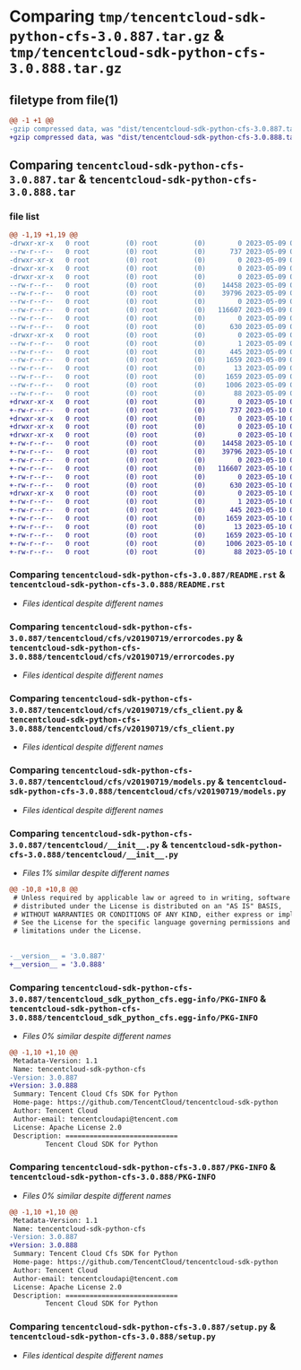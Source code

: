 # Comparing `tmp/tencentcloud-sdk-python-cfs-3.0.887.tar.gz` & `tmp/tencentcloud-sdk-python-cfs-3.0.888.tar.gz`

## filetype from file(1)

```diff
@@ -1 +1 @@
-gzip compressed data, was "dist/tencentcloud-sdk-python-cfs-3.0.887.tar", last modified: Tue May  9 02:32:40 2023, max compression
+gzip compressed data, was "dist/tencentcloud-sdk-python-cfs-3.0.888.tar", last modified: Wed May 10 01:57:15 2023, max compression
```

## Comparing `tencentcloud-sdk-python-cfs-3.0.887.tar` & `tencentcloud-sdk-python-cfs-3.0.888.tar`

### file list

```diff
@@ -1,19 +1,19 @@
-drwxr-xr-x   0 root         (0) root         (0)        0 2023-05-09 02:32:40.000000 tencentcloud-sdk-python-cfs-3.0.887/
--rw-r--r--   0 root         (0) root         (0)      737 2023-05-09 02:32:40.000000 tencentcloud-sdk-python-cfs-3.0.887/README.rst
-drwxr-xr-x   0 root         (0) root         (0)        0 2023-05-09 02:32:40.000000 tencentcloud-sdk-python-cfs-3.0.887/tencentcloud/
-drwxr-xr-x   0 root         (0) root         (0)        0 2023-05-09 02:32:40.000000 tencentcloud-sdk-python-cfs-3.0.887/tencentcloud/cfs/
-drwxr-xr-x   0 root         (0) root         (0)        0 2023-05-09 02:32:40.000000 tencentcloud-sdk-python-cfs-3.0.887/tencentcloud/cfs/v20190719/
--rw-r--r--   0 root         (0) root         (0)    14458 2023-05-09 02:32:40.000000 tencentcloud-sdk-python-cfs-3.0.887/tencentcloud/cfs/v20190719/errorcodes.py
--rw-r--r--   0 root         (0) root         (0)    39796 2023-05-09 02:32:40.000000 tencentcloud-sdk-python-cfs-3.0.887/tencentcloud/cfs/v20190719/cfs_client.py
--rw-r--r--   0 root         (0) root         (0)        0 2023-05-09 02:32:40.000000 tencentcloud-sdk-python-cfs-3.0.887/tencentcloud/cfs/v20190719/__init__.py
--rw-r--r--   0 root         (0) root         (0)   116607 2023-05-09 02:32:40.000000 tencentcloud-sdk-python-cfs-3.0.887/tencentcloud/cfs/v20190719/models.py
--rw-r--r--   0 root         (0) root         (0)        0 2023-05-09 02:32:40.000000 tencentcloud-sdk-python-cfs-3.0.887/tencentcloud/cfs/__init__.py
--rw-r--r--   0 root         (0) root         (0)      630 2023-05-09 02:32:40.000000 tencentcloud-sdk-python-cfs-3.0.887/tencentcloud/__init__.py
-drwxr-xr-x   0 root         (0) root         (0)        0 2023-05-09 02:32:40.000000 tencentcloud-sdk-python-cfs-3.0.887/tencentcloud_sdk_python_cfs.egg-info/
--rw-r--r--   0 root         (0) root         (0)        1 2023-05-09 02:32:40.000000 tencentcloud-sdk-python-cfs-3.0.887/tencentcloud_sdk_python_cfs.egg-info/dependency_links.txt
--rw-r--r--   0 root         (0) root         (0)      445 2023-05-09 02:32:40.000000 tencentcloud-sdk-python-cfs-3.0.887/tencentcloud_sdk_python_cfs.egg-info/SOURCES.txt
--rw-r--r--   0 root         (0) root         (0)     1659 2023-05-09 02:32:40.000000 tencentcloud-sdk-python-cfs-3.0.887/tencentcloud_sdk_python_cfs.egg-info/PKG-INFO
--rw-r--r--   0 root         (0) root         (0)       13 2023-05-09 02:32:40.000000 tencentcloud-sdk-python-cfs-3.0.887/tencentcloud_sdk_python_cfs.egg-info/top_level.txt
--rw-r--r--   0 root         (0) root         (0)     1659 2023-05-09 02:32:40.000000 tencentcloud-sdk-python-cfs-3.0.887/PKG-INFO
--rw-r--r--   0 root         (0) root         (0)     1006 2023-05-09 02:32:40.000000 tencentcloud-sdk-python-cfs-3.0.887/setup.py
--rw-r--r--   0 root         (0) root         (0)       88 2023-05-09 02:32:40.000000 tencentcloud-sdk-python-cfs-3.0.887/setup.cfg
+drwxr-xr-x   0 root         (0) root         (0)        0 2023-05-10 01:57:15.000000 tencentcloud-sdk-python-cfs-3.0.888/
+-rw-r--r--   0 root         (0) root         (0)      737 2023-05-10 01:57:15.000000 tencentcloud-sdk-python-cfs-3.0.888/README.rst
+drwxr-xr-x   0 root         (0) root         (0)        0 2023-05-10 01:57:15.000000 tencentcloud-sdk-python-cfs-3.0.888/tencentcloud/
+drwxr-xr-x   0 root         (0) root         (0)        0 2023-05-10 01:57:15.000000 tencentcloud-sdk-python-cfs-3.0.888/tencentcloud/cfs/
+drwxr-xr-x   0 root         (0) root         (0)        0 2023-05-10 01:57:15.000000 tencentcloud-sdk-python-cfs-3.0.888/tencentcloud/cfs/v20190719/
+-rw-r--r--   0 root         (0) root         (0)    14458 2023-05-10 01:57:15.000000 tencentcloud-sdk-python-cfs-3.0.888/tencentcloud/cfs/v20190719/errorcodes.py
+-rw-r--r--   0 root         (0) root         (0)    39796 2023-05-10 01:57:15.000000 tencentcloud-sdk-python-cfs-3.0.888/tencentcloud/cfs/v20190719/cfs_client.py
+-rw-r--r--   0 root         (0) root         (0)        0 2023-05-10 01:57:15.000000 tencentcloud-sdk-python-cfs-3.0.888/tencentcloud/cfs/v20190719/__init__.py
+-rw-r--r--   0 root         (0) root         (0)   116607 2023-05-10 01:57:15.000000 tencentcloud-sdk-python-cfs-3.0.888/tencentcloud/cfs/v20190719/models.py
+-rw-r--r--   0 root         (0) root         (0)        0 2023-05-10 01:57:15.000000 tencentcloud-sdk-python-cfs-3.0.888/tencentcloud/cfs/__init__.py
+-rw-r--r--   0 root         (0) root         (0)      630 2023-05-10 01:57:15.000000 tencentcloud-sdk-python-cfs-3.0.888/tencentcloud/__init__.py
+drwxr-xr-x   0 root         (0) root         (0)        0 2023-05-10 01:57:15.000000 tencentcloud-sdk-python-cfs-3.0.888/tencentcloud_sdk_python_cfs.egg-info/
+-rw-r--r--   0 root         (0) root         (0)        1 2023-05-10 01:57:15.000000 tencentcloud-sdk-python-cfs-3.0.888/tencentcloud_sdk_python_cfs.egg-info/dependency_links.txt
+-rw-r--r--   0 root         (0) root         (0)      445 2023-05-10 01:57:15.000000 tencentcloud-sdk-python-cfs-3.0.888/tencentcloud_sdk_python_cfs.egg-info/SOURCES.txt
+-rw-r--r--   0 root         (0) root         (0)     1659 2023-05-10 01:57:15.000000 tencentcloud-sdk-python-cfs-3.0.888/tencentcloud_sdk_python_cfs.egg-info/PKG-INFO
+-rw-r--r--   0 root         (0) root         (0)       13 2023-05-10 01:57:15.000000 tencentcloud-sdk-python-cfs-3.0.888/tencentcloud_sdk_python_cfs.egg-info/top_level.txt
+-rw-r--r--   0 root         (0) root         (0)     1659 2023-05-10 01:57:15.000000 tencentcloud-sdk-python-cfs-3.0.888/PKG-INFO
+-rw-r--r--   0 root         (0) root         (0)     1006 2023-05-10 01:57:15.000000 tencentcloud-sdk-python-cfs-3.0.888/setup.py
+-rw-r--r--   0 root         (0) root         (0)       88 2023-05-10 01:57:15.000000 tencentcloud-sdk-python-cfs-3.0.888/setup.cfg
```

### Comparing `tencentcloud-sdk-python-cfs-3.0.887/README.rst` & `tencentcloud-sdk-python-cfs-3.0.888/README.rst`

 * *Files identical despite different names*

### Comparing `tencentcloud-sdk-python-cfs-3.0.887/tencentcloud/cfs/v20190719/errorcodes.py` & `tencentcloud-sdk-python-cfs-3.0.888/tencentcloud/cfs/v20190719/errorcodes.py`

 * *Files identical despite different names*

### Comparing `tencentcloud-sdk-python-cfs-3.0.887/tencentcloud/cfs/v20190719/cfs_client.py` & `tencentcloud-sdk-python-cfs-3.0.888/tencentcloud/cfs/v20190719/cfs_client.py`

 * *Files identical despite different names*

### Comparing `tencentcloud-sdk-python-cfs-3.0.887/tencentcloud/cfs/v20190719/models.py` & `tencentcloud-sdk-python-cfs-3.0.888/tencentcloud/cfs/v20190719/models.py`

 * *Files identical despite different names*

### Comparing `tencentcloud-sdk-python-cfs-3.0.887/tencentcloud/__init__.py` & `tencentcloud-sdk-python-cfs-3.0.888/tencentcloud/__init__.py`

 * *Files 1% similar despite different names*

```diff
@@ -10,8 +10,8 @@
 # Unless required by applicable law or agreed to in writing, software
 # distributed under the License is distributed on an "AS IS" BASIS,
 # WITHOUT WARRANTIES OR CONDITIONS OF ANY KIND, either express or implied.
 # See the License for the specific language governing permissions and
 # limitations under the License.
 
 
-__version__ = '3.0.887'
+__version__ = '3.0.888'
```

### Comparing `tencentcloud-sdk-python-cfs-3.0.887/tencentcloud_sdk_python_cfs.egg-info/PKG-INFO` & `tencentcloud-sdk-python-cfs-3.0.888/tencentcloud_sdk_python_cfs.egg-info/PKG-INFO`

 * *Files 0% similar despite different names*

```diff
@@ -1,10 +1,10 @@
 Metadata-Version: 1.1
 Name: tencentcloud-sdk-python-cfs
-Version: 3.0.887
+Version: 3.0.888
 Summary: Tencent Cloud Cfs SDK for Python
 Home-page: https://github.com/TencentCloud/tencentcloud-sdk-python
 Author: Tencent Cloud
 Author-email: tencentcloudapi@tencent.com
 License: Apache License 2.0
 Description: ============================
         Tencent Cloud SDK for Python
```

### Comparing `tencentcloud-sdk-python-cfs-3.0.887/PKG-INFO` & `tencentcloud-sdk-python-cfs-3.0.888/PKG-INFO`

 * *Files 0% similar despite different names*

```diff
@@ -1,10 +1,10 @@
 Metadata-Version: 1.1
 Name: tencentcloud-sdk-python-cfs
-Version: 3.0.887
+Version: 3.0.888
 Summary: Tencent Cloud Cfs SDK for Python
 Home-page: https://github.com/TencentCloud/tencentcloud-sdk-python
 Author: Tencent Cloud
 Author-email: tencentcloudapi@tencent.com
 License: Apache License 2.0
 Description: ============================
         Tencent Cloud SDK for Python
```

### Comparing `tencentcloud-sdk-python-cfs-3.0.887/setup.py` & `tencentcloud-sdk-python-cfs-3.0.888/setup.py`

 * *Files identical despite different names*

